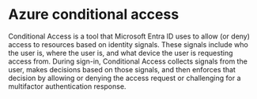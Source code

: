 # Azure conditional access

Conditional Access is a tool that Microsoft Entra ID uses to allow (or deny) access to resources based on identity signals. These signals include who the user is, where the user is, and what device the user is requesting access from.
During sign-in, Conditional Access collects signals from the user, makes decisions based on those signals, and then enforces that decision by allowing or denying the access request or challenging for a multifactor authentication response.